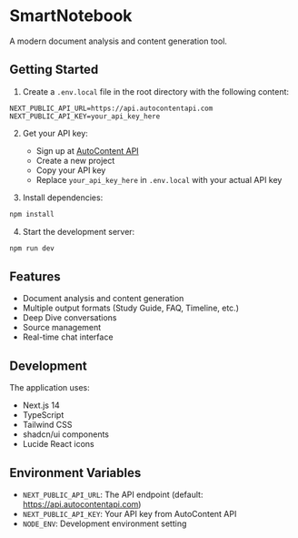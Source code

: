 # SmartNotebook

A modern document analysis and content generation tool.

## Getting Started

1. Create a `.env.local` file in the root directory with the following content:
```env
NEXT_PUBLIC_API_URL=https://api.autocontentapi.com
NEXT_PUBLIC_API_KEY=your_api_key_here
```

2. Get your API key:
   - Sign up at [AutoContent API](https://autocontentapi.com)
   - Create a new project
   - Copy your API key
   - Replace `your_api_key_here` in `.env.local` with your actual API key

3. Install dependencies:
```bash
npm install
```

4. Start the development server:
```bash
npm run dev
```

## Features

- Document analysis and content generation
- Multiple output formats (Study Guide, FAQ, Timeline, etc.)
- Deep Dive conversations
- Source management
- Real-time chat interface

## Development

The application uses:
- Next.js 14
- TypeScript
- Tailwind CSS
- shadcn/ui components
- Lucide React icons

## Environment Variables

- `NEXT_PUBLIC_API_URL`: The API endpoint (default: https://api.autocontentapi.com)
- `NEXT_PUBLIC_API_KEY`: Your API key from AutoContent API
- `NODE_ENV`: Development environment setting